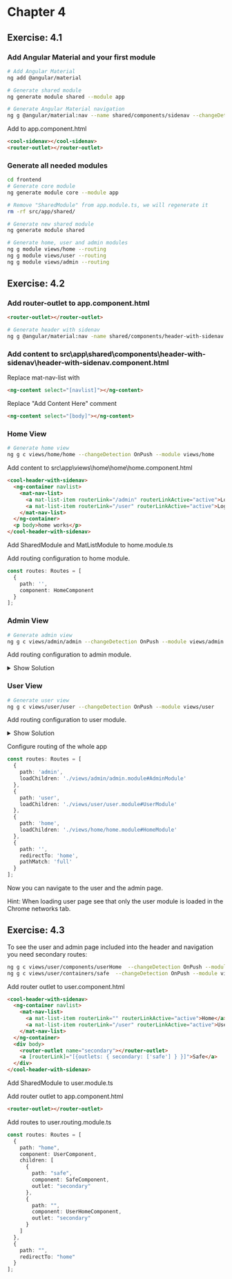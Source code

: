 # Chapter 4

## Exercise: 4.1

### Add Angular Material and your first module

```bash
# Add Angular Material
ng add @angular/material

# Generate shared module
ng generate module shared --module app

# Generate Angular Material navigation
ng g @angular/material:nav --name shared/components/sidenav --changeDetection OnPush --export --module shared --selector cool-sidenav
```

Add to app.component.html

```html
<cool-sidenav></cool-sidenav>
<router-outlet></router-outlet>
```

### Generate all needed modules

```bash
cd frontend
# Generate core module
ng generate module core --module app

# Remove "SharedModule" from app.module.ts, we will regenerate it
rm -rf src/app/shared/

# Generate new shared module
ng generate module shared

# Generate home, user and admin modules
ng g module views/home --routing
ng g module views/user --routing
ng g module views/admin --routing
```

## Exercise: 4.2

### Add router-outlet to app.component.html

```html
<router-outlet></router-outlet>
```

```bash
# Generate header with sidenav
ng g @angular/material:nav -name shared/components/header-with-sidenav --changeDetection OnPush --export --module shared --selector cool-header-with-sidenav
```

### Add content to src\app\shared\components\header-with-sidenav\header-with-sidenav.component.html

Replace mat-nav-list with

```html
<ng-content select="[navlist]"></ng-content>
```

Replace "Add Content Here" comment

```html
<ng-content select="[body]"></ng-content>
```

### Home View

```bash
# Generate home view
ng g c views/home/home --changeDetection OnPush --module views/home
```

Add content to src\app\views\home\home\home.component.html

```html
<cool-header-with-sidenav>
  <ng-container navlist>
    <mat-nav-list>
      <a mat-list-item routerLink="/admin" routerLinkActive="active">Login as Admin</a>
      <a mat-list-item routerLink="/user" routerLinkActive="active">Login as User</a>
    </mat-nav-list>
  </ng-container>
  <p body>home works</p>
</cool-header-with-sidenav>
```

Add SharedModule and MatListModule to home.module.ts

Add routing configuration to home module.

```TypeScript
const routes: Routes = [
  {
    path: '',
    component: HomeComponent
  }
];
```

### Admin View

```bash
# Generate admin view
ng g c views/admin/admin --changeDetection OnPush --module views/admin
```

Add routing configuration to admin module.

<details><summary>Show Solution</summary>

```TypeScript
const routes: Routes = [
  {
    path: '',
    component: AdminComponent
  }
];
```

</details>

### User View

```bash
# Generate user view
ng g c views/user/user --changeDetection OnPush --module views/user
```

Add routing configuration to user module.

<details><summary>Show Solution</summary>

```TypeScript
const routes: Routes = [
  {
    path: '',
    component: UserComponent
  }
];
```

</details>

Configure routing of the whole app

```TypeScript
const routes: Routes = [
  {
    path: 'admin',
    loadChildren: './views/admin/admin.module#AdminModule'
  },
  {
    path: 'user',
    loadChildren: './views/user/user.module#UserModule'
  },
  {
    path: 'home',
    loadChildren: './views/home/home.module#HomeModule'
  },
  {
    path: '',
    redirectTo: 'home',
    pathMatch: 'full'
  }
];
```

Now you can navigate to the user and the admin page.

Hint: When loading user page see that only the user module is loaded in the Chrome networks tab.

## Exercise: 4.3

To see the user and admin page included into the header and navigation you need secondary routes:

```bash
ng g c views/user/components/userHome  --changeDetection OnPush --module views/user
ng g c views/user/containers/safe  --changeDetection OnPush --module views/user
```

Add router outlet to user.component.html

```html
<cool-header-with-sidenav>
  <ng-container navlist>
    <mat-nav-list>
      <a mat-list-item routerLink="" routerLinkActive="active">Home</a>
      <a mat-list-item routerLink="/user" routerLinkActive="active">UserHome</a>
    </mat-nav-list>
  </ng-container>
  <div body>
    <router-outlet name="secondary"></router-outlet>
    <a [routerLink]="[{outlets: { secondary: ['safe'] } }]">Safe</a>
  </div>
</cool-header-with-sidenav>
```

Add SharedModule to user.module.ts

Add router outlet to app.component.html

```html
<router-outlet></router-outlet>
```

Add routes to user.routing.module.ts

```typescript
const routes: Routes = [
  {
    path: "home",
    component: UserComponent,
    children: [
      {
        path: "safe",
        component: SafeComponent,
        outlet: "secondary"
      },
      {
        path: "",
        component: UserHomeComponent,
        outlet: "secondary"
      }
    ]
  },
  {
    path: "",
    redirectTo: "home"
  }
];
```
